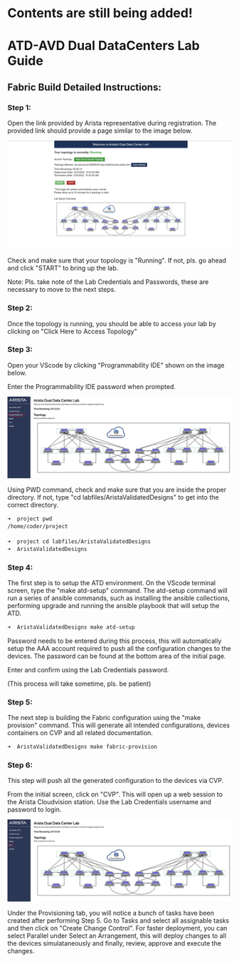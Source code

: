 # Contents are still being added!


# ATD-AVD Dual DataCenters Lab Guide

## Fabric Build Detailed Instructions:

### Step 1:

Open the link provided by Arista representative during registration. The provided link should provide a page similar to the image below.


![](./images/Start_Screen.png)


Check and make sure that your topology is "Running". If not, pls. go ahead and click "START" to bring up the lab.

Note: Pls. take note of the Lab Credentials and Passwords, these are necessary to move to the next steps.

### Step 2:

Once the topology is running, you should be able to access your lab by clicking on "Click Here to Access Topology"

### Step 3:

Open your VScode by clicking "Programmability IDE" shown on the image below.

Enter the Programmability IDE password when prompted.


![](./images/Programmability_IDE.png)


Using PWD command, check and make sure that you are inside the proper directory. If not, type "cd labfiles/AristaValidatedDesigns" to get into the correct directory.

```bash
➜  project pwd
/home/coder/project

➜  project cd labfiles/AristaValidatedDesigns
➜  AristaValidatedDesigns
```

### Step 4:

The first step is to setup the ATD environment. On the VScode terminal screen, type the "make atd-setup" command. The atd-setup command will run a series of ansible commands, such as installing the ansible collections, performing upgrade and running the ansible playbook that will setup the ATD.

```bash
➜  AristaValidatedDesigns make atd-setup
```

Password needs to be entered during this process, this will automatically setup the AAA account required to push all the configuration changes to the devices. The password can be found at the bottom area of the initial page.

Enter and confirm using the Lab Credentials password.

(This process will take sometime, pls. be patient)

### Step 5:

The next step is building the Fabric configuration using the "make provision" command. This will generate all intended configurations, devices containers on CVP and all related documentation.

```bash
➜  AristaValidatedDesigns make fabric-provision
```

### Step 6:

This step will push all the generated configuration to the devices via CVP.

From the initial screen, click on "CVP". This will open up a web session to the Arista Cloudvision station. Use the Lab Credentials username and password to login.


![](./images/CVP.png)


Under the Provisioning tab, you will notice a bunch of tasks have been created after performing Step 5. Go to Tasks and select all assignable tasks and then click on "Create Change Control". For faster deployment, you can select Parallel under Select an Arrangement, this will deploy changes to all the devices simulataneously and finally, review, approve and execute the changes.